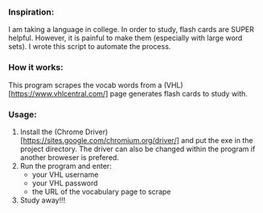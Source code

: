 ### Inspiration:

I am taking a language in college. In order to study, flash cards are SUPER helpful. However, it is painful to make them (especially with large word sets). I wrote this script to automate the process. 

### How it works:

This program scrapes the vocab words from a (VHL)[https://www.vhlcentral.com/] page generates flash cards to study with. 


### Usage:

1. Install the (Chrome Driver)[https://sites.google.com/chromium.org/driver/] and put the exe in the project directory. The driver can also be changed within the program if another broweser is prefered.
2. Run the program and enter:
    * your VHL username
    * your VHL password
    * the URL of the vocabulary page to scrape
3. Study away!!! 